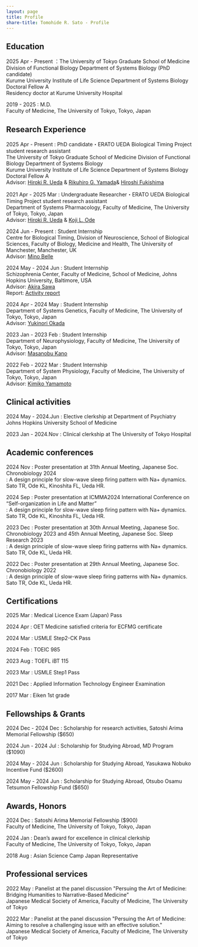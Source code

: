 ```yaml
---
layout: page
title: Profile
share-title: Tomohide R. Sato - Profile
---
```


## Education
2025 Apr - Present
：The University of Tokyo Graduate School of Medicine Division of Functional Biology Department of Systems Biology (PhD candidate)<br>
Kurume University Institute of Life Science Department of Systems Biology Doctoral Fellow A<br>
Residency doctor at Kurume University Hospital

2019 - 2025
: M.D.<br>
Faculty of Medicine, The University of Tokyo, Tokyo, Japan

## Research Experience
2025 Apr - Present
: PhD candidate・ERATO UEDA Biological Timing Project student research assistant<br>
The University of Tokyo Graduate School of Medicine Division of Functional Biology Department of Systems Biology<br>
Kurume University Institute of Life Science Department of Systems Biology Doctoral Fellow A<br>
Advisor: <ins>[Hiroki R. Ueda](https://sys-pharm.m.u-tokyo.ac.jp/joinus-e.html)</ins> & <ins>[Rikuhiro G. Yamada](https://lifescience.kurume-u.ac.jp/polymer-chemistry/about/)</ins>& <ins>[Hiroshi Fukishima](https://lifescience.kurume-u.ac.jp/polymer-chemistry/about/)</ins>

2021 Apr - 2025 Mar
: Undergraduate Researcher・ERATO UEDA Biological Timing Project student research assistant<br>
Department of Systems Pharmacology, Faculty of Medicine, The University of Tokyo, Tokyo, Japan<br>
Advisor: <ins>[Hiroki R. Ueda](https://sys-pharm.m.u-tokyo.ac.jp/joinus-e.html)</ins> & <ins>[Koji L. Ode](https://sys-pharm.m.u-tokyo.ac.jp/joinus-e.html)</ins>

2024 Jun - Present
: Student Internship<br>
Centre for Biological Timing, Division of Neuroscience, School of Biological Sciences, Faculty of Biology, Medicine and Health, The University of Manchester, Manchester, UK<br>
Advisor: <ins>[Mino Belle](https://research.manchester.ac.uk/en/persons/mino-belle)</ins>

2024 May - 2024 Jun
: Student Internship<br>
Schizophrenia Center, Faculty of Medicine, School of Medicine, Johns Hopkins University, Baltimore, USA<br>
Advisor: <ins>[Akira Sawa](https://profiles.hopkinsmedicine.org/provider/akira-sawa/2777051)</ins><br>
Report: <ins>[Activity report](https://d1a05d1c-d66a-4058-8c64-2aa8418c1d97.usrfiles.com/ugd/d1a05d_dd16de7a20c44d74922b167d6204b164.pdf)</ins>

2024 Apr - 2024 May
: Student Internship<br>
Department of Systems Genetics, Faculty of Medicine, The University of Tokyo, Tokyo, Japan<br>
Advisor: <ins>[Yukinori Okada](https://genome.m.u-tokyo.ac.jp/tools.html)</ins>

2023 Jan - 2023 Feb
: Student Internship<br>
Department of Neurophysiology, Faculty of Medicine, The University of Tokyo, Tokyo, Japan<br>
Advisor: <ins>[Masanobu Kano](https://plaza.umin.ac.jp/~neurophy/Kano_Lab_j/Members_j.html)</ins>

2022 Feb - 2022 Mar
: Student Internship<br>
Department of System Physiology, Faculty of Medicine, The University of Tokyo, Tokyo, Japan<br>
Advisor: <ins>[Kimiko Yamamoto](https://square.umin.ac.jp/bme/Member.html)</ins>


## Clinical activities
2024 May - 2024.Jun
: Elective clerkship at Department of Psychiatry Johns Hopkins University School of Medicine<br>

2023 Jan - 2024.Nov
: Clinical clerkship at The University of Tokyo Hospital<br>

## Academic conferences
2024 Nov 
: Poster presentation at 31th Annual Meeting, Japanese Soc. Chronobiology 2024<br>
: A design principle for slow-wave sleep firing pattern with Na+ dynamics. Sato TR, Ode KL, Kinoshita FL, Ueda HR.<br>

2024 Sep 
: Poster presentation at ICMMA2024 International Conference on “Self-organization in Life and Matter”<br>
: A design principle for slow-wave sleep firing pattern with Na+ dynamics. Sato TR, Ode KL, Kinoshita FL, Ueda HR.<br>

2023 Dec 
: Poster presentation at 30th Annual Meeting, Japanese Soc. Chronobiology 2023 and 45th Annual Meeting, Japanese Soc. Sleep Research 2023<br>
: A design principle of slow-wave sleep firing patterns with Na+ dynamics. Sato TR, Ode KL, Ueda HR.<br>

2022 Dec 
: Poster presentation at 29th Annual Meeting, Japanese Soc. Chronobiology 2022<br>
: A design principle of slow-wave sleep firing patterns with Na+ dynamics. Sato TR, Ode KL, Ueda HR.<br>


## Certifications
2025 Mar
: Medical Licence Exam (Japan) Pass <br>

2024 Apr
: OET Medicine satisfied criteria for ECFMG certificate <br>

2024 Mar
: USMLE Step2-CK Pass<br>

2024 Feb
: TOEIC 985<br>

2023 Aug
: TOEFL iBT 115<br>

2023 Mar
: USMLE Step1 Pass<br>

2021 Dec
: Applied Information Technology Engineer Examination<br>

2017 Mar
: Eiken 1st grade

## Fellowships & Grants
2024 Dec - 2024 Dec
: Scholarship for research activities, Satoshi Arima Memorial Fellowship ($650)

2024 Jun - 2024 Jul
: Scholarship for Studying Abroad, MD Program ($1090)

2024 May - 2024 Jun
: Scholarship for Studying Abroad, Yasukawa Nobuko Incentive Fund ($2600)

2024 May - 2024 Jun
: Scholarship for Studying Abroad, Otsubo Osamu Tetsumon Fellowship Fund ($650)


## Awards, Honors
2024 Dec
: Satoshi Arima Memorial Fellowship ($900)<br>
Faculty of Medicine, The University of Tokyo, Tokyo, Japan

2024 Jan
: Dean’s award for excellence in clinical clerkship<br>
Faculty of Medicine, The University of Tokyo, Tokyo, Japan

2018 Aug
: Asian Science Camp Japan Representative

## Professional services
2022 May
: Panelist at the panel discussion "Persuing the Art of Medicine: Bridging Humanities to Narrative-Based Medicine"<br>
Japanese Medical Society of America, Faculty of Medicine, The University of Tokyo

2022 Mar
: Panelist at the panel discussion "Persuing the Art of Medicine: Aiming to resolve a challenging issue with an effective solution."<br>
Japanese Medical Society of America, Faculty of Medicine, The University of Tokyo
